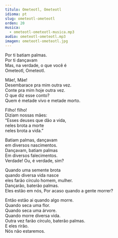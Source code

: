 ```yaml
---
titulo: Ometeotl, Ometeotl
idioma: pt
slug: ometeotl-ometeotl
orden: 20
musica: 
  - ometeotl-ometeotl-musica.mp3
audio: ometeotl-ometeotl.mp3
imagen: ometeotl-ometeotl.jpg
---
```


Por ti batiam palmas.<br>
Por ti dançavam<br>
Mas, na verdade, o que você é<br>
Ometeotl, Ometeotl.<br>

Mãe!, Mãe!<br>
Desembarace pra mim outra vez.<br>
Conte pra mim hoje outra vez.<br>
O que diz esse conto?<br>
Quem é metade vivo e metade morto.<br>

Filho! filho!<br>
Diziam nossas mães:<br>
“Esses deuses que dão a vida,<br>
neles brota a morte<br>
neles brota a vida.”<br>

Batiam palmas, dançavam<br>
em diversos nascimentos.<br>
Dançavam, batiam palmas<br>
Em diversos falecimentos.<br>
Verdade! Ou, é verdade, sim?<br>

Quando uma semente brota<br>
quando diversa vida nasce<br>
eles farão círculo homem, mulher.<br>
Dançarão, baterão palmas.<br>
Eles estão em nós, Por acaso quando a gente morrer?<br>

Então estão ai quando algo morre.<br>
Quando seca uma flor.<br>
Quando seca uma árvore.<br>
Quando morre diversa vida.<br>
Outra vez farão círculo, baterão palmas.<br>
E eles rirão.<br>
Nós não estaremos.<br>
